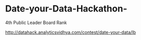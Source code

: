 # Date-your-Data-Hackathon-

4th  Public Leader Board Rank  

http://datahack.analyticsvidhya.com/contest/date-your-data/lb
